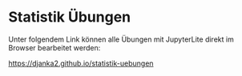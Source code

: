 # Statistik Übungen

Unter folgendem Link können alle Übungen mit JupyterLite direkt im Browser bearbeitet werden:

https://djanka2.github.io/statistik-uebungen
